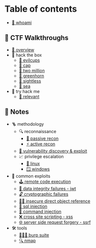 # Table of contents

* [🥷 whoami](README.md)

## 🚶 CTF Walkthroughs

* [🔭 overview](ctf-walkthroughs/overview.md)
* 🏁 hack the box
	* [🐧 evilcups](ctf-walkthroughs/hack-the-box/evilcups/README.md)
	* [🐧 cap](ctf-walkthroughs/hack-the-box/cap/README.md)
	* [🐧 two million](ctf-walkthroughs/hack-the-box/two-million/README.md)
	* [🐧 greenhorn](ctf-walkthroughs/hack-the-box/greenhorn/README.md)
	* [🐧 sightless](ctf-walkthroughs/hack-the-box/sightless/README.md)
	* [🐧 sea](ctf-walkthroughs/hack-the-box/sea/README.md)
* 🏁 try hack me
	* [🐧 relevant](ctf-walkthroughs/try-hack-me/relevant/README.md)

## 📖 Notes

* 🪜 methodology
	* 🔍 reconnaissance
		* [👀 passive recon](notes/methodology/reconnaissance/passive-recon/README.md)
		* [⚡ active recon](notes/methodology/reconnaissance/active-recon/README.md)
	* [🐛 vulnerability discovery & exploit](<notes/methodology/vulnerability-discovery-&-exploit/README.md>)
	* 📈 privilege escalation
		* [🐧 linux](<notes/methodology/privilege-escalation/linux/README.md>)
		* [🪟 windows](<notes/methodology/privilege-escalation/windows/README.md>)
* 🐞 common exploits
	* [🕹️ remote code execution](notes/common-exploits/remote-code-execution/README.md)
	* [🍪 data integrity failures - jwt](notes/common-exploits/data-integrity-failures---jwt/README.md)
	* [🔓 cryptographic failures](notes/common-exploits/cryptographic-failures/README.md)
	* [😶‍🌫️ insecure direct object reference](notes/common-exploits/insecure-direct-object-reference/README.md)
	* [💉 sql injection](notes/common-exploits/sql-injection/README.md)
	* [💉 command injection](notes/common-exploits/command-injection/README.md)
	* [❌ cross site scripting - xss](notes/common-exploits/cross-site-scripting-xss/README.md)
	* [🌐 server side request forgery - ssrf](notes/common-exploits/server-side-request-forgery-ssrf/README.md)
* 🛠️ tools
	* [👩‍👦‍👦 burp suite](notes/tools/burp-suite/README.md)
	* [🔍 nmap](notes/tools/nmap/README.md)
